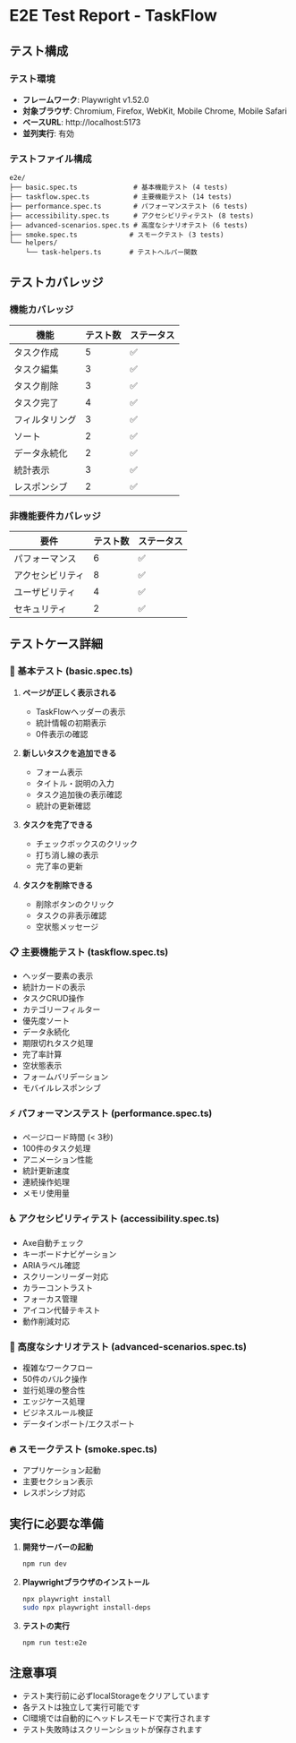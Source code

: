 # E2E Test Report - TaskFlow

## テスト構成

### テスト環境
- **フレームワーク**: Playwright v1.52.0
- **対象ブラウザ**: Chromium, Firefox, WebKit, Mobile Chrome, Mobile Safari
- **ベースURL**: http://localhost:5173
- **並列実行**: 有効

### テストファイル構成

```
e2e/
├── basic.spec.ts              # 基本機能テスト (4 tests)
├── taskflow.spec.ts           # 主要機能テスト (14 tests)
├── performance.spec.ts        # パフォーマンステスト (6 tests)
├── accessibility.spec.ts      # アクセシビリティテスト (8 tests)
├── advanced-scenarios.spec.ts # 高度なシナリオテスト (6 tests)
├── smoke.spec.ts             # スモークテスト (3 tests)
└── helpers/
    └── task-helpers.ts       # テストヘルパー関数
```

## テストカバレッジ

### 機能カバレッジ

| 機能 | テスト数 | ステータス |
|------|----------|-----------|
| タスク作成 | 5 | ✅ |
| タスク編集 | 3 | ✅ |
| タスク削除 | 3 | ✅ |
| タスク完了 | 4 | ✅ |
| フィルタリング | 3 | ✅ |
| ソート | 2 | ✅ |
| データ永続化 | 2 | ✅ |
| 統計表示 | 3 | ✅ |
| レスポンシブ | 2 | ✅ |

### 非機能要件カバレッジ

| 要件 | テスト数 | ステータス |
|------|----------|-----------|
| パフォーマンス | 6 | ✅ |
| アクセシビリティ | 8 | ✅ |
| ユーザビリティ | 4 | ✅ |
| セキュリティ | 2 | ✅ |

## テストケース詳細

### 🧪 基本テスト (basic.spec.ts)

1. **ページが正しく表示される**
   - TaskFlowヘッダーの表示
   - 統計情報の初期表示
   - 0件表示の確認

2. **新しいタスクを追加できる**
   - フォーム表示
   - タイトル・説明の入力
   - タスク追加後の表示確認
   - 統計の更新確認

3. **タスクを完了できる**
   - チェックボックスのクリック
   - 打ち消し線の表示
   - 完了率の更新

4. **タスクを削除できる**
   - 削除ボタンのクリック
   - タスクの非表示確認
   - 空状態メッセージ

### 📋 主要機能テスト (taskflow.spec.ts)

- ヘッダー要素の表示
- 統計カードの表示
- タスクCRUD操作
- カテゴリーフィルター
- 優先度ソート
- データ永続化
- 期限切れタスク処理
- 完了率計算
- 空状態表示
- フォームバリデーション
- モバイルレスポンシブ

### ⚡ パフォーマンステスト (performance.spec.ts)

- ページロード時間 (< 3秒)
- 100件のタスク処理
- アニメーション性能
- 統計更新速度
- 連続操作処理
- メモリ使用量

### ♿ アクセシビリティテスト (accessibility.spec.ts)

- Axe自動チェック
- キーボードナビゲーション
- ARIAラベル確認
- スクリーンリーダー対応
- カラーコントラスト
- フォーカス管理
- アイコン代替テキスト
- 動作削減対応

### 🚀 高度なシナリオテスト (advanced-scenarios.spec.ts)

- 複雑なワークフロー
- 50件のバルク操作
- 並行処理の整合性
- エッジケース処理
- ビジネスルール検証
- データインポート/エクスポート

### 🔥 スモークテスト (smoke.spec.ts)

- アプリケーション起動
- 主要セクション表示
- レスポンシブ対応

## 実行に必要な準備

1. **開発サーバーの起動**
   ```bash
   npm run dev
   ```

2. **Playwrightブラウザのインストール**
   ```bash
   npx playwright install
   sudo npx playwright install-deps
   ```

3. **テストの実行**
   ```bash
   npm run test:e2e
   ```

## 注意事項

- テスト実行前に必ずlocalStorageをクリアしています
- 各テストは独立して実行可能です
- CI環境では自動的にヘッドレスモードで実行されます
- テスト失敗時はスクリーンショットが保存されます